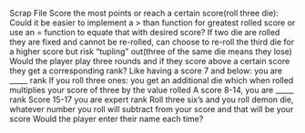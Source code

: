 Scrap File
Score the most points or reach a certain score(roll three die):
Could it be easier to implement a > than function for greatest rolled score or use an = function to equate that with desired score?
If two die are rolled they are fixed and cannot be re-rolled, can choose to re-roll the third die for a higher score but risk “tupling” out(three of the same die means they lose) 
Would the player play three rounds and if they score above a certain score they get a corresponding rank? 
Like having a score 7 and below: you are _____ rank
If you roll three ones: you get an additional die which when rolled multiplies your score of three by the value rolled
A score 8-14, you are _____ rank
Score 15-17 you are expert rank 
Roll three six’s and you roll demon die, whatever number  you roll will subtract from your score and that will be your score 
Would the player enter their name each time? 
